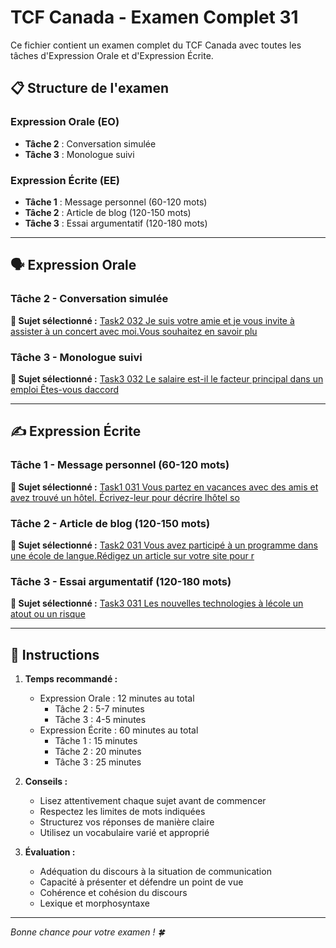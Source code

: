 # TCF Canada - Examen Complet 31

Ce fichier contient un examen complet du TCF Canada avec toutes les tâches d'Expression Orale et d'Expression Écrite.

## 📋 Structure de l'examen

### Expression Orale (EO)
- **Tâche 2** : Conversation simulée
- **Tâche 3** : Monologue suivi

### Expression Écrite (EE)  
- **Tâche 1** : Message personnel (60-120 mots)
- **Tâche 2** : Article de blog (120-150 mots)
- **Tâche 3** : Essai argumentatif (120-180 mots)

---

## 🗣️ Expression Orale

### Tâche 2 - Conversation simulée

**📄 Sujet sélectionné :** [Task2 032 Je suis votre amie et je vous invite à assister à un concert avec moi.Vous souhaitez en savoir plu](../tcf_canada/eo/task2/task2_032_Je_suis_votre_amie_et_je_vous_invite_à_assister_à_un_concert_avec_moi.Vous_souhaitez_en_savoir_plu.md)

### Tâche 3 - Monologue suivi

**📄 Sujet sélectionné :** [Task3 032 Le salaire est-il le facteur principal dans un emploi Êtes-vous daccord](../tcf_canada/eo/task3/task3_032_Le_salaire_est-il_le_facteur_principal_dans_un_emploi_Êtes-vous_daccord.md)

---

## ✍️ Expression Écrite

### Tâche 1 - Message personnel (60-120 mots)

**📄 Sujet sélectionné :** [Task1 031 Vous partez en vacances avec des amis et avez trouvé un hôtel. Écrivez-leur pour décrire lhôtel so](../tcf_canada/ee/task1/task1_031_Vous_partez_en_vacances_avec_des_amis_et_avez_trouvé_un_hôtel._Écrivez-leur_pour_décrire_lhôtel_so.md)

### Tâche 2 - Article de blog (120-150 mots)

**📄 Sujet sélectionné :** [Task2 031 Vous avez participé à un programme dans une école de langue.Rédigez un article sur votre site pour r](../tcf_canada/ee/task2/task2_031_Vous_avez_participé_à_un_programme_dans_une_école_de_langue.Rédigez_un_article_sur_votre_site_pour_r.md)

### Tâche 3 - Essai argumentatif (120-180 mots)

**📄 Sujet sélectionné :** [Task3 031 Les nouvelles technologies à lécole un atout ou un risque](../tcf_canada/ee/task3/task3_031_Les_nouvelles_technologies_à_lécole_un_atout_ou_un_risque.md)

---

## 📝 Instructions

1. **Temps recommandé :**
   - Expression Orale : 12 minutes au total
     - Tâche 2 : 5-7 minutes
     - Tâche 3 : 4-5 minutes
   - Expression Écrite : 60 minutes au total
     - Tâche 1 : 15 minutes
     - Tâche 2 : 20 minutes  
     - Tâche 3 : 25 minutes

2. **Conseils :**
   - Lisez attentivement chaque sujet avant de commencer
   - Respectez les limites de mots indiquées
   - Structurez vos réponses de manière claire
   - Utilisez un vocabulaire varié et approprié

3. **Évaluation :**
   - Adéquation du discours à la situation de communication
   - Capacité à présenter et défendre un point de vue
   - Cohérence et cohésion du discours
   - Lexique et morphosyntaxe

---

*Bonne chance pour votre examen ! 🍀*
